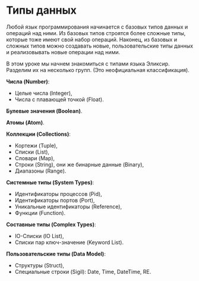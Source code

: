 # Типы данных

Любой язык программирования начинается с базовых типов данных и операций над ними. Из базовых типов строятся более сложные типы, которые тоже имеют свой набор операций. Наконец, из базовых и сложных типов можно создавать новые, пользовательские типы данных и реализовывать новые операции над ними.

В этом уроке мы начнем знакомиться с типами языка Эликсир. Разделим их на несколько групп. (Это неофициальная классификация).

**Числа (Number)**:
- Целые числа (Integer),
- Числа с плавающей точкой (Float).

**Булевые значения (Boolean)**.

**Атомы (Atom)**.

**Коллекции (Collections)**:
- Кортежи (Tuple),
- Списки (List),
- Словари (Map),
- Строки (String), они же бинарные данные (Binary),
- Диапазоны (Range).

**Системные типы (System Types)**:
- Идентификаторы процессов (Pid),
- Идентификаторы портов (Port),
- Уникальные идентификаторы (Reference),
- Функции (Function).

**Составные типы (Complex Types)**:
- IO-Списки (IO List),
- Списки пар ключ-значение (Keyword List).

**Пользовательские типы (Data Model)**:
- Структуры (Struct),
- Специальные строки (Sigil): Date, Time, DateTime, RE.
